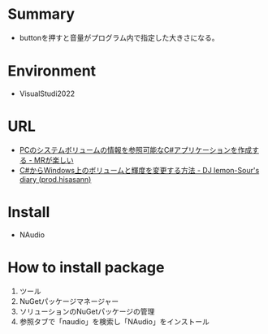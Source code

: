 # Summary
* buttonを押すと音量がプログラム内で指定した大きさになる。

# Environment
* VisualStudi2022

# URL
* [PCのシステムボリュームの情報を参照可能なC#アプリケーションを作成する - MRが楽しい](https://bluebirdofoz.hatenablog.com/entry/2021/12/04/235553)
* [C#からWindows上のボリュームと輝度を変更する方法 - DJ lemon-Sour's diary (prod.hisasann)](https://hisasann.github.io/2017/07/30/how-to-adjust-volume-and-brightness-on-windows/)

# Install
* NAudio

# How to install package
1. ツール
2. NuGetパッケージマネージャー
3. ソリューションのNuGetパッケージの管理
4. 参照タブで「naudio」を検索し「NAudio」をインストール
